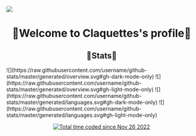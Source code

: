 
![](https://user-images.githubusercontent.com/114826837/204274294-4347eb2f-cb25-429c-9e90-8289991cc5bf.png)
<h1 align="center">🌸Welcome to Claquettes's profile🌸</h1>
<h2 align="center">🌺Stats🌺</h2>
<p allign="center">
    ![](https://raw.githubusercontent.com/username/github-stats/master/generated/overview.svg#gh-dark-mode-only)
    ![](https://raw.githubusercontent.com/username/github-stats/master/generated/overview.svg#gh-light-mode-only)
    ![](https://raw.githubusercontent.com/username/github-stats/master/generated/languages.svg#gh-dark-mode-only)
    ![](https://raw.githubusercontent.com/username/github-stats/master/generated/languages.svg#gh-light-mode-only)
</p>


<p align="center">
    <a href="https://wakatime.com/@85363e99-4bd6-4f5d-928a-967ecbb24610"><img src="https://wakatime.com/badge/user/85363e99-4bd6-4f5d-928a-967ecbb24610.svg" alt="Total time coded since Nov 26 2022" /></a>
</p>

